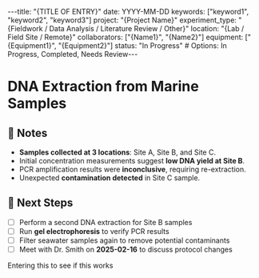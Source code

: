 ---title: "{TITLE OF ENTRY}" date: YYYY-MM-DD keywords: ["keyword1", "keyword2", "keyword3"] project: "{Project Name}" experiment_type: "{Fieldwork / Data Analysis / Literature Review / Other}" location: "{Lab / Field Site / Remote}" collaborators: ["{Name1}", "{Name2}"] equipment: ["{Equipment1}", "{Equipment2}"] status: "In Progress" # Options: In Progress, Completed, Needs Review---

# DNA Extraction from Marine Samples  

## 📝 Notes  
- **Samples collected at 3 locations**: Site A, Site B, and Site C.  
- Initial concentration measurements suggest **low DNA yield at Site B**.  
- PCR amplification results were **inconclusive**, requiring re-extraction.  
- Unexpected **contamination detected** in Site C sample.  

## 📌 Next Steps  
- [ ] Perform a second DNA extraction for Site B samples  
- [ ] Run **gel electrophoresis** to verify PCR results  
- [ ] Filter seawater samples again to remove potential contaminants  
- [ ] Meet with Dr. Smith on **2025-02-16** to discuss protocol changes  

Entering this to see if this works
